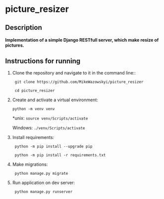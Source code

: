 # picture_resizer

## Description

#### Implementation of a simple Django RESTfull server, which make resize of pictures.

## Instructions for running

1. Clone the repository and navigate to it in the command line::

   ``` git clone https://github.com/MikeWazowskyi/picture_resizer```

   ``` cd picture_resizer```

2. Create and activate a virtual environment:

   ```python -m venv venv```
   
   *unix:
   ```source venv/Scripts/activate``` 
   
   Windows:
   ```./venv/Scripts/activate``` 
   
3. Install requirements:

   ``` python -m pip install --upgrade pip```

   ``` python -m pip install -r requirements.txt```
   
4. Make migrations:

   ``` python manage.py migrate```

5. Run application on dev server:

   ``` python manage.py runserver```
